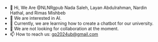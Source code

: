 - 👋 Hi, We Are @NLNRgpub 
     Nada Saleh, Layan Abdulrahman, Nardin Hathal, and Rimas Mishbeb
- 👀 We are interested in AI.
- 🌱 Currently, we are learning how to create a chatbot for our university.
- 💞 We are not looking for collaboration at the moment.
- 📫 How to reach us: gp2024ub@gmail.com
<!---
NLNRgpub/NLNRgpub is a ✨ special ✨ repository because its `README.md` (this file) appears on your GitHub profile.
You can click the Preview link to take a look at your changes.
--->

